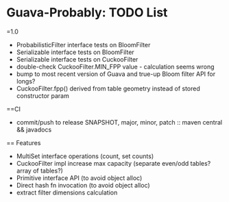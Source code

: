 Guava-Probably: TODO List 
=======================================================

=1.0
* ProbabilisticFilter interface tests on BloomFilter
* Serializable interface tests on BloomFilter
* Serializable interface tests on CuckooFilter
* double-check CuckooFilter.MIN_FPP value - calculation seems wrong
* bump to most recent version of Guava and true-up Bloom filter API for longs?
* CuckooFilter.fpp() derived from table geometry instead of stored constructor param

==CI
* commit/push to release SNAPSHOT, major, minor, patch :: maven central && javadocs

== Features
* MultiSet interface operations (count, set counts)
* CuckooFilter impl increase max capacity (separate even/odd tables? array of tables?)
* Primitive interface API (to avoid object alloc)
* Direct hash fn invocation (to avoid object alloc)
* extract filter dimensions calculation
